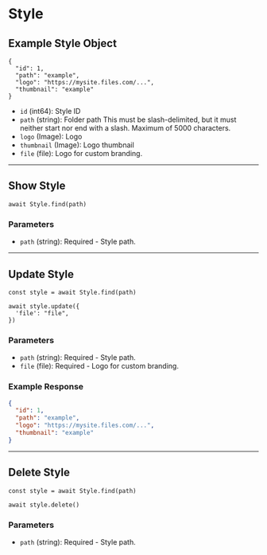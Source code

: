 # Style

## Example Style Object

```
{
  "id": 1,
  "path": "example",
  "logo": "https://mysite.files.com/...",
  "thumbnail": "example"
}
```

* `id` (int64): Style ID
* `path` (string): Folder path This must be slash-delimited, but it must neither start nor end with a slash. Maximum of 5000 characters.
* `logo` (Image): Logo
* `thumbnail` (Image): Logo thumbnail
* `file` (file): Logo for custom branding.

---

## Show Style

```
await Style.find(path)
```


### Parameters

* `path` (string): Required - Style path.

---

## Update Style

```
const style = await Style.find(path)

await style.update({
  'file': "file",
})
```

### Parameters

* `path` (string): Required - Style path.
* `file` (file): Required - Logo for custom branding.

### Example Response

```json
{
  "id": 1,
  "path": "example",
  "logo": "https://mysite.files.com/...",
  "thumbnail": "example"
}
```

---

## Delete Style

```
const style = await Style.find(path)

await style.delete()
```

### Parameters

* `path` (string): Required - Style path.

